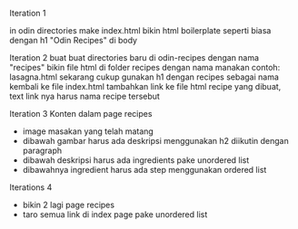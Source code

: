 Iteration 1

in odin directories make index.html
bikin html boilerplate seperti biasa dengan h1 "Odin Recipes" di body


Iteration 2
buat buat directories baru di odin-recipes dengan nama "recipes"
bikin file html di folder recipes dengan nama manakan contoh: lasagna.html
sekarang cukup gunakan h1 dengan recipes sebagai nama
kembali ke file index.html tambahkan link ke file html recipe yang dibuat, text link nya harus nama recipe tersebut

Iteration 3
Konten dalam page recipes
- image masakan yang telah matang
- dibawah gambar harus ada deskripsi menggunakan h2 diikutin dengan paragraph
- dibawah deskripsi harus ada ingredients pake unordered list
- dibawahnya ingredient harus ada step menggunakan ordered list


Iterations 4
- bikin 2 lagi page recipes
- taro semua link di index page pake unordered list
